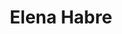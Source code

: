 ---
layout      : member
bodyid      : "members"
bodyclass   : "content"

title       : "Elena Habre"
photo       : "elena.jpg"
description : "Designer"
quote       : 

interviewed :
---